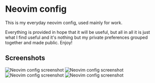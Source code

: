 # Neovim config

This is my everyday neovim config, used mainly for work.

Everything is provided in hope that it will be useful, but all in all it is just what I find useful and it's nothing but my private preferences grouped together and made public. Enjoy!

## Screenshots

![Neovim config screenshot](/../main/screenshot1.png?raw=true "Neovim config screenshot: LSP documentation")
![Neovim config screenshot](/../main/screenshot2.png?raw=true "Neovim config screenshot: snacks picker live grep")
![Neovim config screenshot](/../main/screenshot3.png?raw=true "Neovim config screenshot: Diffview plugin + diff colors")
![Neovim config screenshot](/../main/screenshot4.png?raw=true "Neovim config screenshot: code actions preview")
